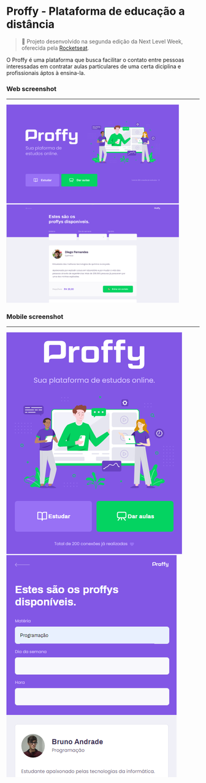 # Proffy - Plataforma de educação a distância

> 🚀 Projeto desenvolvido na segunda edição da Next Level Week, oferecida pela [Rocketseat](https://rocketseat.com.br).


O Proffy é uma plataforma que busca facilitar o contato entre pessoas interessadas em contratar aulas particulares de uma certa diciplina e profissionais áptos à ensina-la.

### Web screenshot

---
<img src="/.github/proffy_landing_page_desktop.png" alt="proffy-landing-page" width="450"/> <img src="/.github/proffy_Teachers_list_desktop.png" alt="proffy-teachersList-page" width="450"/>

### Mobile screenshot

---

![proffy-landing-page](/.github/proffy_landing_page_mobile.png) ![proffy-teachersList-page](/.github/proffy_Teachers_list_mobile.png)

